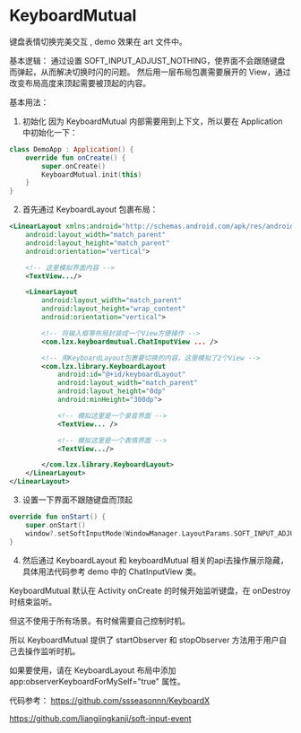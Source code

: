 # KeyboardMutual
键盘表情切换完美交互 , demo 效果在 art 文件中。

基本逻辑：
通过设置 SOFT_INPUT_ADJUST_NOTHING，使界面不会跟随键盘而弹起，从而解决切换时闪的问题。
然后用一层布局包裹需要展开的 View，通过改变布局高度来顶起需要被顶起的内容。

基本用法：
1. 初始化
因为 KeyboardMutual 内部需要用到上下文，所以要在 Application 中初始化一下：
```kotlin
class DemoApp : Application() {
    override fun onCreate() {
        super.onCreate()
        KeyboardMutual.init(this)
    }
}
```

2. 首先通过 KeyboardLayout 包裹布局：
```xml
<LinearLayout xmlns:android="http://schemas.android.com/apk/res/android"
    android:layout_width="match_parent"
    android:layout_height="match_parent"
    android:orientation="vertical">

    <!-- 这里模拟界面内容 -->
    <TextView.../>

    <LinearLayout
        android:layout_width="match_parent"
        android:layout_height="wrap_content"
        android:orientation="vertical">

        <!-- 将输入框等布局封装成一个View方便操作 -->
        <com.lzx.keyboardmutual.ChatInputView ... />

        <!-- 用KeyboardLayout包裹要切换的内容，这里模拟了2个View -->
        <com.lzx.library.KeyboardLayout
            android:id="@+id/keyboardLayout"
            android:layout_width="match_parent"
            android:layout_height="0dp"
            android:minHeight="300dp">

            <!-- 模拟这里是一个录音界面 -->
            <TextView... />

            <!-- 模拟这里是一个表情界面 -->
            <TextView.../>

        </com.lzx.library.KeyboardLayout>
    </LinearLayout>
</LinearLayout>
```

3. 设置一下界面不跟随键盘而顶起
```kotlin
override fun onStart() {
    super.onStart()
    window?.setSoftInputMode(WindowManager.LayoutParams.SOFT_INPUT_ADJUST_NOTHING)
}
```

4. 然后通过 KeyboardLayout 和 keyboardMutual 相关的api去操作展示隐藏，具体用法代码参考 demo 中的 ChatInputView 类。



KeyboardMutual 默认在 Activity onCreate 的时候开始监听键盘，在 onDestroy 时结束监听。

但这不使用于所有场景。有时候需要自己控制时机。

所以 KeyboardMutual 提供了 startObserver 和 stopObserver 方法用于用户自己去操作监听时机。

如果要使用，请在 KeyboardLayout 布局中添加 app:observerKeyboardForMySelf="true" 属性。



代码参考：
https://github.com/ssseasonnn/KeyboardX

https://github.com/liangjingkanji/soft-input-event




